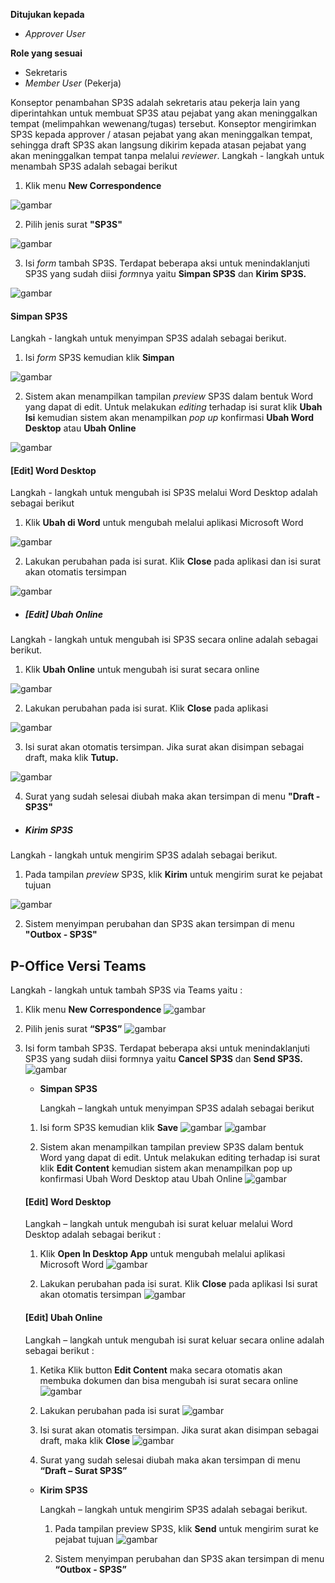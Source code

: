 **Ditujukan kepada**

- *Approver User*

**Role yang sesuai**

- Sekretaris
- *Member User* (Pekerja)

Konseptor penambahan SP3S adalah sekretaris atau pekerja lain yang diperintahkan untuk membuat SP3S atau pejabat yang akan meninggalkan tempat (melimpahkan wewenang/tugas) tersebut. Konseptor mengirimkan SP3S kepada approver / atasan pejabat yang akan meninggalkan tempat, sehingga draft SP3S akan langsung dikirim kepada atasan pejabat yang akan meninggalkan tempat tanpa melalui *reviewer*. Langkah - langkah untuk menambah SP3S adalah sebagai berikut

1. Klik menu **New Correspondence**

![gambar](SC_SP3S/SP02.png)

2. Pilih jenis surat **"SP3S"**

![gambar](SC_SP3S/SP03.png)

3. Isi *form* tambah SP3S. Terdapat beberapa aksi untuk menindaklanjuti SP3S yang sudah diisi *form*nya yaitu **Simpan SP3S** dan **Kirim SP3S.**

![gambar](SC_SP3S/SP04.png)

#### **Simpan SP3S**

Langkah - langkah untuk menyimpan SP3S adalah sebagai berikut.

1. Isi *form* SP3S kemudian klik **Simpan**

![gambar](SC_SP3S/SP05.png)

2. Sistem akan menampilkan tampilan *preview* SP3S dalam bentuk Word yang dapat di edit. Untuk melakukan *editing* terhadap isi surat klik **Ubah Isi** kemudian sistem akan menampilkan *pop up* konfirmasi **Ubah Word Desktop** atau **Ubah Online**

![gambar](SC_SP3S/CR01.png)

#### **[Edit] Word Desktop**

Langkah - langkah untuk mengubah isi SP3S melalui Word Desktop adalah sebagai berikut

1. Klik **Ubah di Word** untuk mengubah melalui aplikasi Microsoft Word

![gambar](SC_SP3S/CR02.png)

2. Lakukan perubahan pada isi surat. Klik **Close** pada aplikasi dan isi surat akan otomatis tersimpan

![gambar](SC_SP3S/CR03.png)

- ##### **[Edit] Ubah Online**

Langkah - langkah untuk mengubah isi SP3S secara online adalah sebagai berikut.

1. Klik **Ubah Online** untuk mengubah isi surat secara online

![gambar](SC_SP3S/CR04.png)

2. Lakukan perubahan pada isi surat. Klik **Close** pada aplikasi

![gambar](SC_SP3S/CR05.png)

3. Isi surat akan otomatis tersimpan. Jika surat akan disimpan sebagai draft, maka klik **Tutup.**

![gambar](SC_SP3S/CR06.png)

4. Surat yang sudah selesai diubah maka akan tersimpan di menu **"Draft - SP3S"**

- ##### **Kirim SP3S**

Langkah - langkah untuk mengirim SP3S adalah sebagai berikut.

1. Pada tampilan *preview* SP3S, klik **Kirim** untuk mengirim surat ke pejabat tujuan

![gambar](SC_SP3S/CR07.png)

2. Sistem menyimpan perubahan dan SP3S akan tersimpan di menu **"Outbox - SP3S"**


## **P-Office Versi Teams**


Langkah - langkah untuk tambah SP3S via Teams yaitu :


 1.    Klik menu **New Correspondence**
 ![gambar](SP3S/SP3S_Teams/SP3S02.png)


 2.    Pilih jenis surat **“SP3S”**
 ![gambar](SP3S/SP3S_Teams/SP3S03.png)

3.    Isi form tambah SP3S. Terdapat beberapa aksi untuk menindaklanjuti SP3S yang sudah diisi formnya yaitu **Cancel SP3S** dan **Send SP3S.**
 ![gambar](SP3S/SP3S_Teams/SP3S04.png)


        - **Simpan SP3S**

          Langkah – langkah untuk menyimpan SP3S adalah sebagai berikut


         1.	Isi form SP3S kemudian klik **Save**
         ![gambar](SP3S/SP3S_Teams/SP3S05.png)
         ![gambar](SP3S/SP3S_Teams/SP3S06.png)


         2.	Sistem akan menampilkan tampilan preview SP3S dalam bentuk Word yang dapat di edit. Untuk melakukan editing terhadap isi surat klik **Edit Content** kemudian sistem akan menampilkan pop up konfirmasi Ubah Word Desktop atau Ubah Online
         ![gambar](SP3S/SP3S_Teams/SP3S07.png)

         #### **[Edit] Word Desktop**


         Langkah – langkah untuk mengubah isi surat keluar melalui Word Desktop adalah sebagai berikut :


         1.	Klik **Open In Desktop App** untuk mengubah melalui aplikasi Microsoft Word
         ![gambar](SP3S/SP3S_Teams/SP3S08.png)

         2.	Lakukan perubahan pada isi surat. Klik **Close** pada aplikasi Isi surat akan otomatis tersimpan
         ![gambar](SP3S/SP3S_Teams/SP3S09.png)

         #### **[Edit] Ubah Online**

         Langkah – langkah untuk mengubah isi surat keluar secara online adalah sebagai berikut :

         1.    Ketika Klik button **Edit Content** maka secara otomatis akan membuka dokumen dan bisa mengubah isi surat secara online
         ![gambar](SP3S/SP3S_Teams/SP3S10.png)


         2.    Lakukan perubahan pada isi surat
         ![gambar](SP3S/SP3S_Teams/SP3S11.png)


         3.    Isi surat akan otomatis tersimpan. Jika surat akan disimpan sebagai draft, maka klik **Close**
         ![gambar](SP3S/SP3S_Teams/SP3S12.png)

         4.    Surat yang sudah selesai diubah maka akan tersimpan di menu **“Draft – Surat SP3S”**

        - **Kirim SP3S**

          Langkah – langkah untuk mengirim SP3S adalah sebagai berikut.


            1.	Pada tampilan preview SP3S, klik **Send** untuk mengirim surat ke pejabat tujuan
            ![gambar](SP3S/SP3S_Teams/SP3S13.png)

            2.	Sistem menyimpan perubahan dan SP3S akan tersimpan di menu **“Outbox - SP3S”**
